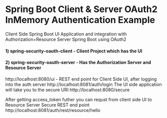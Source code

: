 # Spring Boot Client & Server OAuth2 InMemory Authentication Example
Client Side Spring Boot UI Application and integration with Authorization+Resource Server Spring Boot using OAuth2


#### 1) spring-security-oauth-client - Client Project which has the UI
#### 2) spring-security-oauth-server - Has the Authorization Server and Resource Server

http://localhost:8080/ui - REST end point for Client Side UI, after logging into the auth server http://localhost:8081/auth/login The UI side application will take you to the secure URI http://localhost:8080/secure 

After getting access_token futher you can requst from client side UI to Resource Server Secure REST end point
http://localhost:8081/auth/rest/resource/hello
